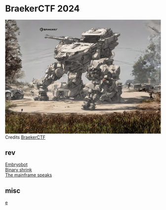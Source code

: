 # BraekerCTF 2024

![sdfsdf](logo.jpg)
<br/>Credits [BraekerCTF](https://braekerctf.ctfd.io/)

## rev

[Embryobot](rev/embryobot/README.md)\
[Binary shrink](rev/binary_shrink/README.md)\
[The mainframe speaks](rev/mainframe/README.md)

## misc

[e](misc/README.md)